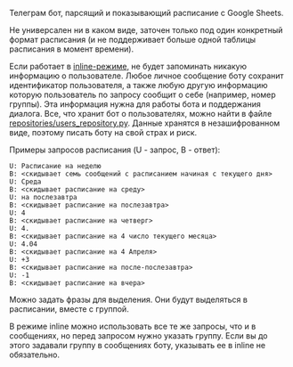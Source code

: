 Телеграм бот, парсящий и показывающий расписание с Google Sheets.

Не универсален ни в каком виде, заточен только под один конкретный формат расписания (и не поддерживает больше одной таблицы расписания в момент времени).

Если работает в [inline-режиме](https://telegram.org/blog/inline-bots), не будет запоминать никакую информацию о пользователе. Любое личное сообщение боту сохранит идентификатор пользователя, а также любую другую информацию которую пользователь по запросу сообщит о себе (например, номер группы). Эта информация нужна для работы бота и поддержания диалога. Все, что хранит бот о пользователях, можно найти в файле [repositories/users_repository.py](repositories/users_repository.py). Данные хранятся в незашифрованном виде, поэтому писать боту на свой страх и риск.

Примеры запросов расписания (U - запрос, B - ответ):

```
U: Расписание на неделю
B: <скидывает семь сообщений с расписанием начиная с текущего дня>
U: Среда
B: <скидывает расписание на среду>
U: на послезавтра
B: <скидывает расписание на послезавтра>
U: 4
B: <скидывает расписание на четверг>
U: 4.
B: <скидывает расписание на 4 число текущего месяца>
U: 4.04
B: <скидывает расписание на 4 Апреля>
U: +3
B: <скидывает расписание на после-послезавтра>
U: -1
B: <скидывает расписание на вчера>
```

Можно задать фразы для выделения. Они будут выделяться в расписании, вместе с группой.

В режиме inline можно использовать все те же запросы, что и в сообщениях, но перед запросом нужно указать группу. Если вы до этого задавали группу в сообщениях боту, указывать ее в inline не обязательно.
